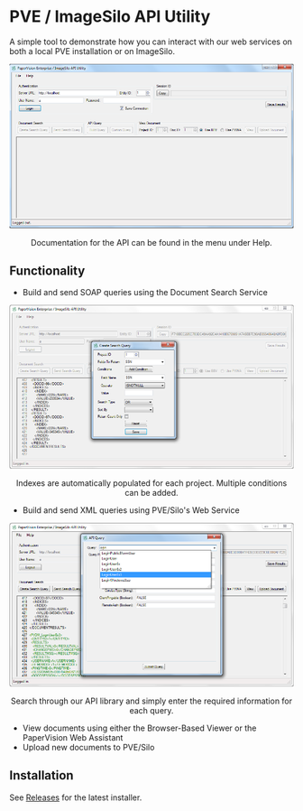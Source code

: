 # PVE / ImageSilo API Utility

A simple tool to demonstrate how you can interact with our web services on both a local PVE installation or on ImageSilo.

<div align="center">
  <img src="img/pve_silo_utility.png" width="700px" />
  <p>Documentation for the API can be found in the menu under Help.</p>
</div>

## Functionality

- Build and send SOAP queries using the Document Search Service

<div align="center">
  <img src="img/dsq.png" width="700px" />
  <p>Indexes are automatically populated for each project. Multiple conditions can be added.</p>
</div>

- Build and send XML queries using PVE/Silo's Web Service

<div align="center">
  <img src="img/query.png" width="700px" />
  <p>Search through our API library and simply enter the required information for each query.</p>
</div>

- View documents using either the Browser-Based Viewer or the PaperVision Web Assistant
- Upload new documents to PVE/Silo

## Installation

See [Releases](https://github.com/tar07/PVE-API-Utility/releases) for the latest installer.